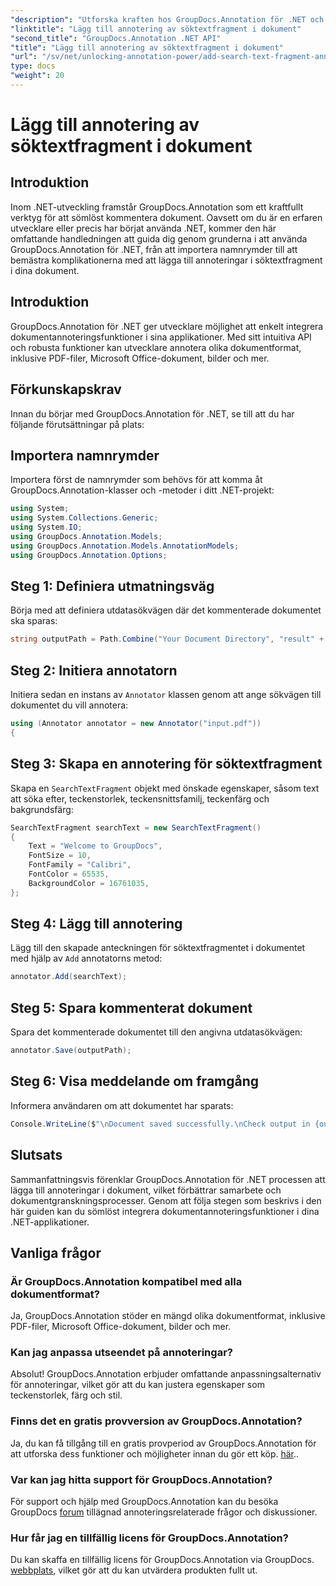 ```yaml
---
"description": "Utforska kraften hos GroupDocs.Annotation för .NET och lägg enkelt till dokumentannoteringsfunktioner i dina applikationer."
"linktitle": "Lägg till annotering av söktextfragment i dokument"
"second_title": "GroupDocs.Annotation .NET API"
"title": "Lägg till annotering av söktextfragment i dokument"
"url": "/sv/net/unlocking-annotation-power/add-search-text-fragment-annotation/"
type: docs
"weight": 20
---
```


# Lägg till annotering av söktextfragment i dokument

## Introduktion
Inom .NET-utveckling framstår GroupDocs.Annotation som ett kraftfullt verktyg för att sömlöst kommentera dokument. Oavsett om du är en erfaren utvecklare eller precis har börjat använda .NET, kommer den här omfattande handledningen att guida dig genom grunderna i att använda GroupDocs.Annotation för .NET, från att importera namnrymder till att bemästra komplikationerna med att lägga till annoteringar i söktextfragment i dina dokument.
## Introduktion
GroupDocs.Annotation för .NET ger utvecklare möjlighet att enkelt integrera dokumentannoteringsfunktioner i sina applikationer. Med sitt intuitiva API och robusta funktioner kan utvecklare annotera olika dokumentformat, inklusive PDF-filer, Microsoft Office-dokument, bilder och mer.
## Förkunskapskrav
Innan du börjar med GroupDocs.Annotation för .NET, se till att du har följande förutsättningar på plats:

## Importera namnrymder
Importera först de namnrymder som behövs för att komma åt GroupDocs.Annotation-klasser och -metoder i ditt .NET-projekt:
```csharp
using System;
using System.Collections.Generic;
using System.IO;
using GroupDocs.Annotation.Models;
using GroupDocs.Annotation.Models.AnnotationModels;
using GroupDocs.Annotation.Options;
```
## Steg 1: Definiera utmatningsväg
Börja med att definiera utdatasökvägen där det kommenterade dokumentet ska sparas:
```csharp
string outputPath = Path.Combine("Your Document Directory", "result" + Path.GetExtension("input.pdf"));
```
## Steg 2: Initiera annotatorn
Initiera sedan en instans av `Annotator` klassen genom att ange sökvägen till dokumentet du vill annotera:
```csharp
using (Annotator annotator = new Annotator("input.pdf"))
{
```
## Steg 3: Skapa en annotering för söktextfragment
Skapa en `SearchTextFragment` objekt med önskade egenskaper, såsom text att söka efter, teckenstorlek, teckensnittsfamilj, teckenfärg och bakgrundsfärg:
```csharp
SearchTextFragment searchText = new SearchTextFragment()
{
    Text = "Welcome to GroupDocs",
    FontSize = 10,
    FontFamily = "Calibri",
    FontColor = 65535,
    BackgroundColor = 16761035,
};
```
## Steg 4: Lägg till annotering
Lägg till den skapade anteckningen för söktextfragmentet i dokumentet med hjälp av `Add` annotatorns metod:
```csharp
annotator.Add(searchText);
```
## Steg 5: Spara kommenterat dokument
Spara det kommenterade dokumentet till den angivna utdatasökvägen:
```csharp
annotator.Save(outputPath);
```
## Steg 6: Visa meddelande om framgång
Informera användaren om att dokumentet har sparats:
```csharp
Console.WriteLine($"\nDocument saved successfully.\nCheck output in {outputPath}.");
```

## Slutsats
Sammanfattningsvis förenklar GroupDocs.Annotation för .NET processen att lägga till annoteringar i dokument, vilket förbättrar samarbete och dokumentgranskningsprocesser. Genom att följa stegen som beskrivs i den här guiden kan du sömlöst integrera dokumentannoteringsfunktioner i dina .NET-applikationer.
## Vanliga frågor
### Är GroupDocs.Annotation kompatibel med alla dokumentformat?
Ja, GroupDocs.Annotation stöder en mängd olika dokumentformat, inklusive PDF-filer, Microsoft Office-dokument, bilder och mer.
### Kan jag anpassa utseendet på annoteringar?
Absolut! GroupDocs.Annotation erbjuder omfattande anpassningsalternativ för annoteringar, vilket gör att du kan justera egenskaper som teckenstorlek, färg och stil.
### Finns det en gratis provversion av GroupDocs.Annotation?
Ja, du kan få tillgång till en gratis provperiod av GroupDocs.Annotation för att utforska dess funktioner och möjligheter innan du gör ett köp. [här](https://releases.groupdocs.com/)..
### Var kan jag hitta support för GroupDocs.Annotation?
För support och hjälp med GroupDocs.Annotation kan du besöka GroupDocs [forum](https://forum.groupdocs.com/c/annotation/10) tillägnad annoteringsrelaterade frågor och diskussioner.
### Hur får jag en tillfällig licens för GroupDocs.Annotation?
Du kan skaffa en tillfällig licens för GroupDocs.Annotation via GroupDocs. [webbplats](https://purchase.groupdocs.com/temporary-license/), vilket gör att du kan utvärdera produkten fullt ut.